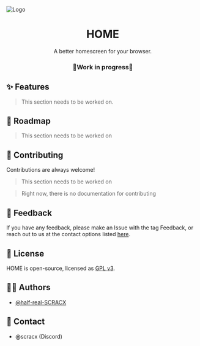 ![Logo](https://dev-to-uploads.s3.amazonaws.com/uploads/articles/th5xamgrr6se0x5ro4g6.png)

<h1 align="center">HOME</h1>

<p align="center">A better homescreen for your browser.</p>

<h3 align="center">🚧Work in progress🚧</h3>

## ✨ Features

> This section needs to be worked on.

## 🌱 Roadmap

> This section needs to be worked on

## 🔧 Contributing

Contributions are always welcome!

> This section needs to be worked on

> Right now, there is no documentation for contributing

## 🙌 Feedback

If you have any feedback, please make an Issue with the tag Feedback, or reach out to us at the contact options listed [here](#Contact).

## 📄 License
  
HOME is open-source, licensed as [GPL v3](https://www.gnu.org/licenses/gpl-3.0.en.html).

## 🧑‍💻 Authors

- [@half-real-SCRACX](https://www.github.com/half-real-SCRACX)

## 💬 Contact

- @scracx (Discord)